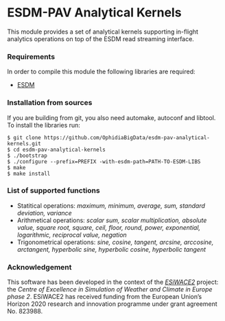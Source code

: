# ESDM-PAV Analytical Kernels

This module provides a set of analytical kernels supporting in-flight analytics operations on top of the ESDM read streaming interface. 

### Requirements

In order to compile this module the following libraries are required:

- [ESDM](https://github.com/ESiWACE/esdm)

### Installation from sources

If you are building from git, you also need automake, autoconf and libtool. To install the libraries run:

```
$ git clone https://github.com/OphidiaBigData/esdm-pav-analytical-kernels.git
$ cd esdm-pav-analytical-kernels
$ ./bootstrap 
$ ./configure --prefix=PREFIX -with-esdm-path=PATH-TO-ESDM-LIBS
$ make 
$ make install
```

### List of supported functions

- Statitical operations: *maximum, minimum, average, sum, standard deviation, variance*
- Arithmetical operations: *scalar sum, scalar multiplication, absolute value, square root, square, ceil, floor, round, power, exponential, logarithmic, reciprocal value, negation*
- Trigonometrical operations: *sine, cosine, tangent, arcsine, arccosine, arctangent, hyperbolic sine, hyperbolic cosine, hyperbolic tangent*

### Acknowledgement

This software has been developed in the context of the *[ESiWACE2](http://www.esiwace.eu)* project: the *Centre of Excellence in Simulation of Weather and Climate in Europe phase 2*. ESiWACE2 has received funding from the European Union’s Horizon 2020 research and innovation programme under grant agreement No. 823988.
